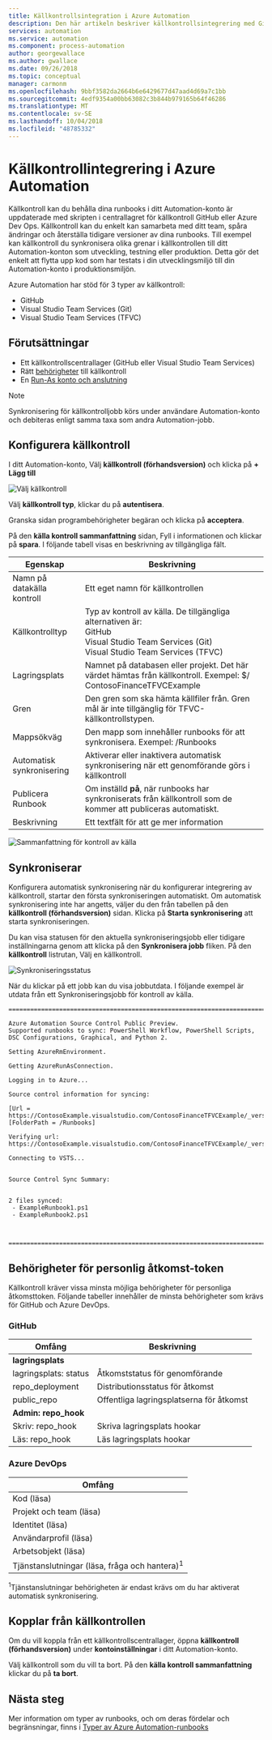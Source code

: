 ```yaml
---
title: Källkontrollsintegration i Azure Automation
description: Den här artikeln beskriver källkontrollsintegrering med GitHub i Azure Automation.
services: automation
ms.service: automation
ms.component: process-automation
author: georgewallace
ms.author: gwallace
ms.date: 09/26/2018
ms.topic: conceptual
manager: carmonm
ms.openlocfilehash: 9bbf3582da2664b6e6429677d47aad4d69a7c1bb
ms.sourcegitcommit: 4edf9354a00bb63082c3b844b979165b64f46286
ms.translationtype: MT
ms.contentlocale: sv-SE
ms.lasthandoff: 10/04/2018
ms.locfileid: "48785332"
---
```

# <a name="source-control-integration-in-azure-automation"></a>Källkontrollintegrering i Azure Automation

Källkontroll kan du behålla dina runbooks i ditt Automation-konto är uppdaterade med skripten i centrallagret för källkontroll GitHub eller Azure Dev Ops. Källkontroll kan du enkelt kan samarbeta med ditt team, spåra ändringar och återställa tidigare versioner av dina runbooks. Till exempel kan källkontroll du synkronisera olika grenar i källkontrollen till ditt Automation-konton som utveckling, testning eller produktion. Detta gör det enkelt att flytta upp kod som har testats i din utvecklingsmiljö till din Automation-konto i produktionsmiljön.

Azure Automation har stöd för 3 typer av källkontroll:

* GitHub
* Visual Studio Team Services (Git)
* Visual Studio Team Services (TFVC)

## <a name="pre-requisites"></a>Förutsättningar

* Ett källkontrollscentrallager (GitHub eller Visual Studio Team Services)
* Rätt [behörigheter](#personal-access-token-permissions) till källkontroll
* En [Run-As konto och anslutning](manage-runas-account.md)

> [!NOTE]
> Synkronisering för källkontrolljobb körs under användare Automation-konto och debiteras enligt samma taxa som andra Automation-jobb.

## <a name="configure-source-control"></a>Konfigurera källkontroll

I ditt Automation-konto, Välj **källkontroll (förhandsversion)** och klicka på **+ Lägg till**

![Välj källkontroll](./media/source-control-integration/select-source-control.png)

Välj **källkontroll typ**, klickar du på **autentisera**.

Granska sidan programbehörigheter begäran och klicka på **acceptera**.

På den **källa kontroll sammanfattning** sidan, Fyll i informationen och klickar på **spara**. I följande tabell visas en beskrivning av tillgängliga fält.

|Egenskap   |Beskrivning  |
|---------|---------|
|Namn på datakälla kontroll     | Ett eget namn för källkontrollen        |
|Källkontrolltyp     | Typ av kontroll av källa. De tillgängliga alternativen är:</br> GitHub</br>Visual Studio Team Services (Git)</br> Visual Studio Team Services (TFVC)        |
|Lagringsplats     | Namnet på databasen eller projekt. Det här värdet hämtas från källkontroll. Exempel: $/ ContosoFinanceTFVCExample         |
|Gren     | Den gren som ska hämta källfiler från. Gren mål är inte tillgänglig för TFVC-källkontrollstypen.          |
|Mappsökväg     | Den mapp som innehåller runbooks för att synkronisera. Exempel: /Runbooks         |
|Automatisk synkronisering     | Aktiverar eller inaktivera automatisk synkronisering när ett genomförande görs i källkontroll         |
|Publicera Runbook     | Om inställd **på**, när runbooks har synkroniserats från källkontroll som de kommer att publiceras automatiskt.         |
|Beskrivning     | Ett textfält för att ge mer information        |

![Sammanfattning för kontroll av källa](./media/source-control-integration/source-control-summary.png)

## <a name="syncing"></a>Synkroniserar

Konfigurera automatisk synkronisering när du konfigurerar integrering av källkontroll, startar den första synkroniseringen automatiskt. Om automatisk synkronisering inte har angetts, väljer du den från tabellen på den **källkontroll (förhandsversion)** sidan. Klicka på **Starta synkronisering** att starta synkroniseringen.  

Du kan visa statusen för den aktuella synkroniseringsjobb eller tidigare inställningarna genom att klicka på den **Synkronisera jobb** fliken. På den **källkontroll** listrutan, Välj en källkontroll.

![Synkroniseringsstatus](./media/source-control-integration/sync-status.png)

När du klickar på ett jobb kan du visa jobbutdata. I följande exempel är utdata från ett Synkroniseringsjobb för kontroll av källa.

```output
========================================================================================================

Azure Automation Source Control Public Preview.
Supported runbooks to sync: PowerShell Workflow, PowerShell Scripts, DSC Configurations, Graphical, and Python 2.

Setting AzureRmEnvironment.

Getting AzureRunAsConnection.

Logging in to Azure...

Source control information for syncing:

[Url = https://ContosoExample.visualstudio.com/ContosoFinanceTFVCExample/_versionControl] [FolderPath = /Runbooks]

Verifying url: https://ContosoExample.visualstudio.com/ContosoFinanceTFVCExample/_versionControl

Connecting to VSTS...


Source Control Sync Summary:


2 files synced:
 - ExampleRunbook1.ps1
 - ExampleRunbook2.ps1



========================================================================================================
```

## <a name="personal-access-token-permissions"></a>Behörigheter för personlig åtkomst-token

Källkontroll kräver vissa minsta möjliga behörigheter för personliga åtkomsttoken. Följande tabeller innehåller de minsta behörigheter som krävs för GitHub och Azure DevOps.

### <a name="github"></a>GitHub

|Omfång  |Beskrivning  |
|---------|---------|
|**lagringsplats**     |         |
|lagringsplats: status     | Åtkomststatus för genomförande         |
|repo_deployment      | Distributionsstatus för åtkomst         |
|public_repo     | Offentliga lagringsplatserna för åtkomst         |
|**Admin: repo_hook**     |         |
|Skriv: repo_hook     | Skriva lagringsplats hookar         |
|Läs: repo_hook|Läs lagringsplats hookar|

### <a name="azure-devops"></a>Azure DevOps

|Omfång  |
|---------|
|Kod (läsa)     |
|Projekt och team (läsa)|
|Identitet (läsa)      |
|Användarprofil (läsa)     |
|Arbetsobjekt (läsa)    |
|Tjänstanslutningar (läsa, fråga och hantera)<sup>1</sup>    |

<sup>1</sup>Tjänstanslutningar behörigheten är endast krävs om du har aktiverat automatisk synkronisering.

## <a name="disconnecting-source-control"></a>Kopplar från källkontrollen

Om du vill koppla från ett källkontrollscentrallager, öppna **källkontroll (förhandsversion)** under **kontoinställningar** i ditt Automation-konto.

Välj källkontroll som du vill ta bort. På den **källa kontroll sammanfattning** klickar du på **ta bort**.

## <a name="next-steps"></a>Nästa steg

Mer information om typer av runbooks, och om deras fördelar och begränsningar, finns i [Typer av Azure Automation-runbooks](automation-runbook-types.md)
